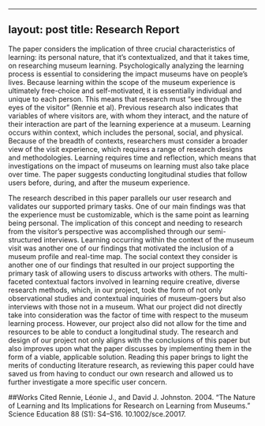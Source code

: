 
---
layout: post
title: Research Report
---

  The paper considers the implication of three crucial characteristics of learning: its personal nature, that it’s contextualized, and that it takes time, on researching museum learning. Psychologically analyzing the learning process is essential to considering the impact museums have on people’s lives. Because learning within the scope of the museum experience is ultimately free-choice and self-motivated, it is essentially individual and unique to each person. This means that research must “see through the eyes of the visitor” (Rennie et al). Previous research also indicates that variables of where visitors are, with whom they interact, and the nature of their interaction are part of the learning experience at a museum. Learning occurs within context, which includes the personal, social, and physical. Because of the breadth of contexts, researchers must consider a broader view of the visit experience, which requires a range of research designs and methodologies. Learning requires time and reflection, which means that investigations on the impact of museums on learning must also take place over time. The paper suggests conducting longitudinal studies that follow users before, during, and after the museum experience. 
  
  The research described in this paper parallels our user research and validates our supported primary tasks. One of our main findings was that the experience must be customizable, which is the same point as learning being personal. The implication of this concept and needing to research from the visitor’s perspective was accomplished through our semi-structured interviews. Learning occurring within the context of the museum visit was another one of our findings that motivated the inclusion of a museum profile and real-time map. The social context they consider is another one of our findings that resulted in our project supporting the primary task of allowing users to discuss artworks with others. The multi-faceted contextual factors involved in learning require creative, diverse research methods, which, in our project, took the form of not only observational studies and contextual inquiries of museum-goers but also interviews with those not in a museum. What our project did not directly take into consideration was the factor of time with respect to the museum learning process. However, our project also did not allow for the time and resources to be able to conduct a longitudinal study. The research and design of our project not only aligns with the conclusions of this paper but also improves upon what the paper discusses by implementing them in the form of a viable, applicable solution. Reading this paper brings to light the merits of conducting literature research, as reviewing this paper could have saved us from having to conduct our own research and allowed us to further investigate a more specific user concern.
  
  ##Works Cited
Rennie, Léonie J., and David J. Johnston. 2004. “The Nature of Learning and Its Implications for Research on Learning from Museums.” Science Education 88 (S1): S4–S16. 10.1002/sce.20017.
